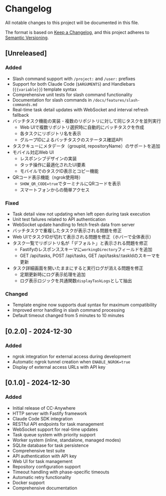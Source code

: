 # Changelog

All notable changes to this project will be documented in this file.

The format is based on [Keep a Changelog](https://keepachangelog.com/en/1.0.0/),
and this project adheres to [Semantic Versioning](https://semver.org/spec/v2.0.0.html).

## [Unreleased]

### Added
- Slash command support with `/project:` and `/user:` prefixes
- Support for both Claude Code (`$ARGUMENTS`) and Handlebars (`{{variable}}`) template syntax
- Comprehensive unit tests for slash command functionality
- Documentation for slash commands in `/docs/features/slash-commands.md`
- Real-time task detail updates with WebSocket and interval refresh fallback
- バッチタスク機能の実装 - 複数のリポジトリに対して同じタスクを並列実行
  - Web UIで複数リポジトリ選択時に自動的にバッチタスクを作成
  - 各タスクにリポジトリ名を表示
  - グループIDによるバッチタスクのステータス確認API
- タスクキューにメタデータ（groupId, repositoryName）のサポートを追加
- モバイル対応Web UI
  - レスポンシブデザインの実装
  - タッチ操作に最適化されたUI要素
  - モバイルでのタスクID表示とコピー機能
- QRコード表示機能（ngrok使用時）
  - `SHOW_QR_CODE=true`でターミナルにQRコードを表示
  - スマートフォンからの簡単アクセス

### Fixed
- Task detail view not updating when left open during task execution
- Unit test failures related to API authentication
- WebSocket update handling to fetch fresh data from server
- バッチタスクで重複したタスクが表示される問題を修正
- Web UIでタスクIDが切れて表示される問題を修正（ホバーで全体表示）
- タスク一覧でリポジトリ名が「デフォルト」と表示される問題を修正
  - Fastifyのレスポンススキーマに`workingDirectory`フィールドを追加
  - GET /api/tasks, POST /api/tasks, GET /api/tasks/:taskIdのスキーマを更新
- タスク詳細画面を開いたままにすると実行ログが消える問題を修正
  - 定期更新時にログ表示処理を追加
  - ログ表示ロジックを共通関数`displayTaskLogs`として抽出

### Changed
- Template engine now supports dual syntax for maximum compatibility
- Improved error handling in slash command processing
- Default timeout changed from 5 minutes to 10 minutes

## [0.2.0] - 2024-12-30

### Added
- ngrok integration for external access during development
- Automatic ngrok tunnel creation when `ENABLE_NGROK=true`
- Display of external access URLs with API key

## [0.1.0] - 2024-12-30

### Added
- Initial release of CC-Anywhere
- HTTP server with Fastify framework
- Claude Code SDK integration
- RESTful API endpoints for task management
- WebSocket support for real-time updates
- Task queue system with priority support
- Worker system (inline, standalone, managed modes)
- SQLite database for task persistence
- Comprehensive test suite
- API authentication with API key
- Web UI for task management
- Repository configuration support
- Timeout handling with phase-specific timeouts
- Automatic retry functionality
- Docker support
- Comprehensive documentation